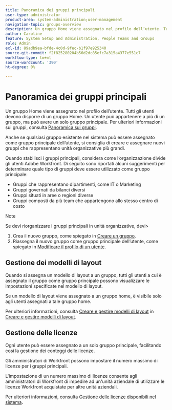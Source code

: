 ```yaml
---
title: Panoramica dei gruppi principali
user-type: administrator
product-area: system-administration;user-management
navigation-topic: groups-overview
description: Un gruppo Home viene assegnato nel profilo dell’utente. Tutti gli utenti devono disporre di un gruppo Home. Un utente può appartenere a più di un gruppo, ma può avere un solo gruppo principale. Anche se qualsiasi gruppo esistente nel sistema può essere assegnato come gruppo principale dell’utente, si consiglia di creare e assegnare nuovi gruppi che rappresentano unità organizzative più grandi. Quando stabilisci i gruppi principali, considera come l’organizzazione divide gli utenti Adobe Workfront.
author: Caroline
feature: System Setup and Administration, People Teams and Groups
role: Admin
exl-id: 89adb9ea-bfde-4c0d-9fec-b1f97e925340
source-git-commit: f2f825280204b56d2dc85efc7a315a4377e551c7
workflow-type: tm+mt
source-wordcount: '390'
ht-degree: 0%

---
```


# Panoramica dei gruppi principali

Un gruppo Home viene assegnato nel profilo dell’utente. Tutti gli utenti devono disporre di un gruppo Home. Un utente può appartenere a più di un gruppo, ma può avere un solo gruppo principale. Per ulteriori informazioni sui gruppi, consulta [Panoramica sui gruppi](../../../administration-and-setup/manage-groups/groups-overview/groups.md).

Anche se qualsiasi gruppo esistente nel sistema può essere assegnato come gruppo principale dell’utente, si consiglia di creare e assegnare nuovi gruppi che rappresentano unità organizzative più grandi.

Quando stabilisci i gruppi principali, considera come l’organizzazione divide gli utenti Adobe Workfront. Di seguito sono riportati alcuni suggerimenti per determinare quale tipo di gruppi deve essere utilizzato come gruppo principale:

* Gruppi che rappresentano dipartimenti, come IT o Marketing
* Gruppi governati da bilanci diversi
* Gruppi situati in aree o regioni diverse
* Gruppi composti da più team che appartengono allo stesso centro di costo

>[!NOTE]
>
>Se devi riorganizzare i gruppi principali in unità organizzative, devi>
>1. Crea il nuovo gruppo, come spiegato in [Creare un gruppo](../../../administration-and-setup/manage-groups/create-and-manage-groups/create-a-group.md).
>1. Riassegna il nuovo gruppo come gruppo principale dell’utente, come spiegato in [Modificare il profilo di un utente](../../../administration-and-setup/add-users/create-and-manage-users/edit-a-users-profile.md).

>


## Gestione dei modelli di layout

Quando si assegna un modello di layout a un gruppo, tutti gli utenti a cui è assegnato il gruppo come gruppo principale possono visualizzare le impostazioni specificate nel modello di layout.

Se un modello di layout viene assegnato a un gruppo home, è visibile solo agli utenti assegnati a tale gruppo home.

Per ulteriori informazioni, consulta [Creare e gestire modelli di layout](../../../administration-and-setup/customize-workfront/use-layout-templates/create-and-manage-layout-templates.md) in [Creare e gestire modelli di layout](../../../administration-and-setup/customize-workfront/use-layout-templates/create-and-manage-layout-templates.md).

## Gestione delle licenze

Ogni utente può essere assegnato a un solo gruppo principale, facilitando così la gestione dei conteggi delle licenze.

Gli amministratori di Workfront possono impostare il numero massimo di licenze per i gruppi principali.

L&#39;impostazione di un numero massimo di licenze consente agli amministratori di Workfront di impedire ad un&#39;unità aziendale di utilizzare le licenze Workfront acquistate per altre unità aziendali.

Per ulteriori informazioni, consulta [Gestione delle licenze disponibili nel sistema](../../../administration-and-setup/get-started-wf-administration/manage-available-licenses-in-your-system.md).
